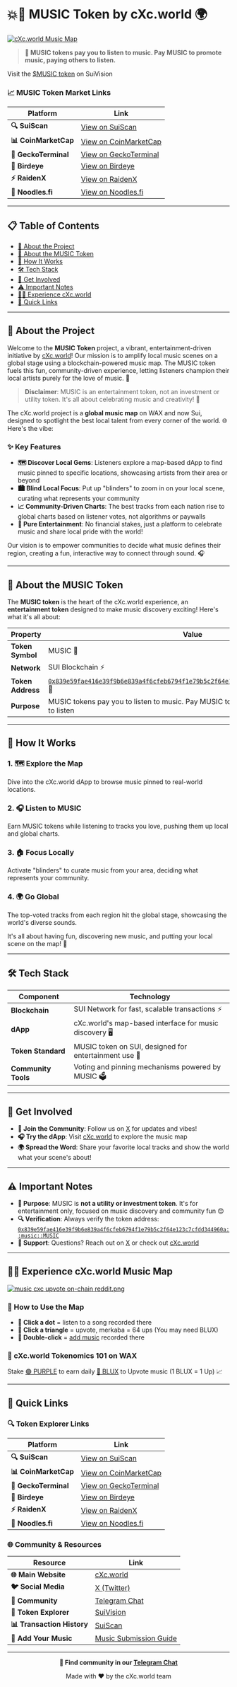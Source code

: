 # 💥🎵 MUSIC Token by cXc.world 🌍

[![cXc.world Music Map](https://files.peakd.com/file/peakd-hive/currentxchange/23vhqH6xNcvcEoLLs1HUa1rkJYSpj9nr7FAY5wpwMGBzVCLkFayha2bt8aB1M9QtenWFm.png)](https://cXc.world)

> **🎵 MUSIC tokens pay you to listen to music. Pay MUSIC to promote music, paying others to listen.**

Visit the [$MUSIC token](https://suivision.xyz/coin/0x839e59fae416e39f9b6e839a4f6cfeb6794f1e79b5c2f64e123c7cfdd344960a::music::MUSIC) on SuiVision

### 📈 MUSIC Token Market Links

| **Platform** | **Link** |
|--------------|----------|
| **🔍 SuiScan** | [View on SuiScan](https://suiscan.xyz/mainnet/coin/0x839e59fae416e39f9b6e839a4f6cfeb6794f1e79b5c2f64e123c7cfdd344960a::music::MUSIC) |
| **📊 CoinMarketCap** | [View on CoinMarketCap](https://dex.coinmarketcap.com/token/sui%20network/0x839e59fae416e39f9b6e839a4f6cfeb6794f1e79b5c2f64e123c7cfdd344960a::music::MUSIC/) |
| **🦎 GeckoTerminal** | [View on GeckoTerminal](https://www.geckoterminal.com/sui-network/tokens/0x839e59fae416e39f9b6e839a4f6cfeb6794f1e79b5c2f64e123c7cfdd344960a::music::MUSIC) |
| **🦅 Birdeye** | [View on Birdeye](https://birdeye.so/token/0x839e59fae416e39f9b6e839a4f6cfeb6794f1e79b5c2f64e123c7cfdd344960a::music::MUSIC?chain=sui) |
| **⚡ RaidenX** | [View on RaidenX](https://raidenx.io/sui/token/0x839e59fae416e39f9b6e839a4f6cfeb6794f1e79b5c2f64e123c7cfdd344960a::music::MUSIC) |
| **🍜 Noodles.fi** | [View on Noodles.fi](https://noodles.fi/coins/0x839e59fae416e39f9b6e839a4f6cfeb6794f1e79b5c2f64e123c7cfdd344960a::music::MUSIC) |

---

## 📋 Table of Contents

- [🎯 About the Project](#-about-the-project)
- [🎸 About the MUSIC Token](#-about-the-music-token)
- [🚀 How It Works](#-how-it-works)
- [🛠️ Tech Stack](#️-tech-stack)
- [🌟 Get Involved](#-get-involved)
- [⚠️ Important Notes](#️-important-notes)
- [👨‍🎤 Experience cXc.world](#️-experience-cxcworld-music-map)
- [🔗 Quick Links](#-quick-links)

---

## 🎯 About the Project

Welcome to the **MUSIC Token** project, a vibrant, entertainment-driven initiative by [cXc.world](https://cxc.world/)! Our mission is to amplify local music scenes on a global stage using a blockchain-powered music map. The MUSIC token fuels this fun, community-driven experience, letting listeners champion their local artists purely for the love of music. 🚀

> **Disclaimer**: MUSIC is an entertainment token, not an investment or utility token. It's all about celebrating music and creativity! 🎉

The cXc.world project is a **global music map** on WAX and now Sui, designed to spotlight the best local talent from every corner of the world. 🌐 Here's the vibe:

### ✨ Key Features

- **🗺️ Discover Local Gems**: Listeners explore a map-based dApp to find music pinned to specific locations, showcasing artists from their area or beyond
- **🏙️ Blind Local Focus**: Put up "blinders" to zoom in on your local scene, curating what represents your community
- **📈 Community-Driven Charts**: The best tracks from each nation rise to global charts based on listener votes, not algorithms or paywalls
- **🎤 Pure Entertainment**: No financial stakes, just a platform to celebrate music and share local pride with the world!

Our vision is to empower communities to decide what music defines their region, creating a fun, interactive way to connect through sound. 🎧

---

## 🎸 About the MUSIC Token

The **MUSIC token** is the heart of the cXc.world experience, an **entertainment token** designed to make music discovery exciting! Here's what it's all about:

| **Property** | **Value** |
|--------------|-----------|
| **Token Symbol** | MUSIC 🎵 |
| **Network** | SUI Blockchain ⚡️ |
| **Token Address** | [`0x839e59fae416e39f9b6e839a4f6cfeb6794f1e79b5c2f64e123c7cfdd344960a::music::MUSIC`](https://suiscan.xyz/mainnet/coin/0x839e59fae416e39f9b6e839a4f6cfeb6794f1e79b5c2f64e123c7cfdd344960a::music::MUSIC/txs) 🔗 |
| **Purpose** | MUSIC tokens pay you to listen to music. Pay MUSIC to promote music, paying others to listen |

---

## 🚀 How It Works

### 1. 🗺️ Explore the Map
Dive into the cXc.world dApp to browse music pinned to real-world locations.

### 2. 🎧 Listen to MUSIC
Earn MUSIC tokens while listening to tracks you love, pushing them up local and global charts.

### 3. 🏠 Focus Locally
Activate "blinders" to curate music from your area, deciding what represents your community.

### 4. 🌍 Go Global
The top-voted tracks from each region hit the global stage, showcasing the world's diverse sounds.

It's all about having fun, discovering new music, and putting your local scene on the map! 🎉

---

## 🛠️ Tech Stack

| **Component** | **Technology** |
|---------------|----------------|
| **Blockchain** | SUI Network for fast, scalable transactions ⚡️ |
| **dApp** | cXc.world's map-based interface for music discovery 🖥️ |
| **Token Standard** | MUSIC token on SUI, designed for entertainment use 🎵 |
| **Community Tools** | Voting and pinning mechanisms powered by MUSIC 🗳️ |

---

## 🌟 Get Involved

- **📢 Join the Community**: Follow us on [X](https://x.com/cXc_world) for updates and vibes!
- **🎧 Try the dApp**: Visit [cXc.world](https://cxc.world/) to explore the music map
- **🌍 Spread the Word**: Share your favorite local tracks and show the world what your scene's about!

---

## ⚠️ Important Notes

- **🎯 Purpose**: MUSIC is **not a utility or investment token**. It's for entertainment only, focused on music discovery and community fun 😊
- **🔍 Verification**: Always verify the token address: [`0x839e59fae416e39f9b6e839a4f6cfeb6794f1e79b5c2f64e123c7cfdd344960a::music::MUSIC`](https://suiscan.xyz/mainnet/coin/0x839e59fae416e39f9b6e839a4f6cfeb6794f1e79b5c2f64e123c7cfdd344960a::music::MUSIC/txs)
- **📩 Support**: Questions? Reach out on [X](https://x.com/cXc_world) or check out [cXc.world](https://cxc.world/)

---

## 👨‍🎤 Experience cXc.world Music Map

[![music cxc upvote on-chain reddit.png](https://files.peakd.com/file/peakd-hive/currentxchange/23vhqH6xNcvcEoLLs1HUa1rkJYSpj9nr7FAY5wpwMGBzVCLkFayha2bt8aB1M9QtenWFm.png)](https://cXc.world)

### 🎯 How to Use the Map

- **🎵 Click a dot** = listen to a song recorded there
- **🔺 Click a triangle** = upvote, merkaba = 64 ups (You may need BLUX)
- **🔄 Double-click** = [add music](https://aquariusacademy.notion.site/Add-your-music-to-cXc-world-1ddac693574b80b8a1e6c6a2ae0f6bc3?pvs=4) recorded there

### 💎 cXc.world Tokenomics 101 on WAX

Stake [🟣 PURPLE](https://wax.alcor.exchange/swap?output=PURPLE-purplepurple&input=WAX-eosio.token) to earn daily [🔵 BLUX](https://wax.alcor.exchange/swap?output=BLUX-bluxbluxblux&input=WAX-eosio.token) to Upvote music (1 BLUX = 1 Up) 📈

---

## 🔗 Quick Links

### 🔍 Token Explorer Links

| **Platform** | **Link** |
|--------------|----------|
| **🔍 SuiScan** | [View on SuiScan](https://suiscan.xyz/mainnet/coin/0x839e59fae416e39f9b6e839a4f6cfeb6794f1e79b5c2f64e123c7cfdd344960a::music::MUSIC) |
| **📊 CoinMarketCap** | [View on CoinMarketCap](https://dex.coinmarketcap.com/token/sui%20network/0x839e59fae416e39f9b6e839a4f6cfeb6794f1e79b5c2f64e123c7cfdd344960a::music::MUSIC/) |
| **🦎 GeckoTerminal** | [View on GeckoTerminal](https://www.geckoterminal.com/sui-network/tokens/0x839e59fae416e39f9b6e839a4f6cfeb6794f1e79b5c2f64e123c7cfdd344960a::music::MUSIC) |
| **🦅 Birdeye** | [View on Birdeye](https://birdeye.so/token/0x839e59fae416e39f9b6e839a4f6cfeb6794f1e79b5c2f64e123c7cfdd344960a::music::MUSIC?chain=sui) |
| **⚡ RaidenX** | [View on RaidenX](https://raidenx.io/sui/token/0x839e59fae416e39f9b6e839a4f6cfeb6794f1e79b5c2f64e123c7cfdd344960a::music::MUSIC) |
| **🍜 Noodles.fi** | [View on Noodles.fi](https://noodles.fi/coins/0x839e59fae416e39f9b6e839a4f6cfeb6794f1e79b5c2f64e123c7cfdd344960a::music::MUSIC) |

### 🌐 Community & Resources

| **Resource** | **Link** |
|--------------|----------|
| **🌐 Main Website** | [cXc.world](https://cxc.world/) |
| **🐦 Social Media** | [X (Twitter)](https://x.com/cXc_world) |
| **💬 Community** | [Telegram Chat](https://t.me/cXc_world) |
| **🎵 Token Explorer** | [SuiVision](https://suivision.xyz/coin/0x839e59fae416e39f9b6e839a4f6cfeb6794f1e79b5c2f64e123c7cfdd344960a::music::MUSIC) |
| **📊 Transaction History** | [SuiScan](https://suiscan.xyz/mainnet/coin/0x839e59fae416e39f9b6e839a4f6cfeb6794f1e79b5c2f64e123c7cfdd344960a::music::MUSIC/txs) |
| **🎤 Add Your Music** | [Music Submission Guide](https://aquariusacademy.notion.site/Add-your-music-to-cXc-world-1ddac693574b80b8a1e6c6a2ae0f6bc3?pvs=4) |

---

<div align="center">

**🤘 Find community in our [Telegram Chat](https://t.me/cXc_world)**

Made with ❤️ by the cXc.world team

</div>
